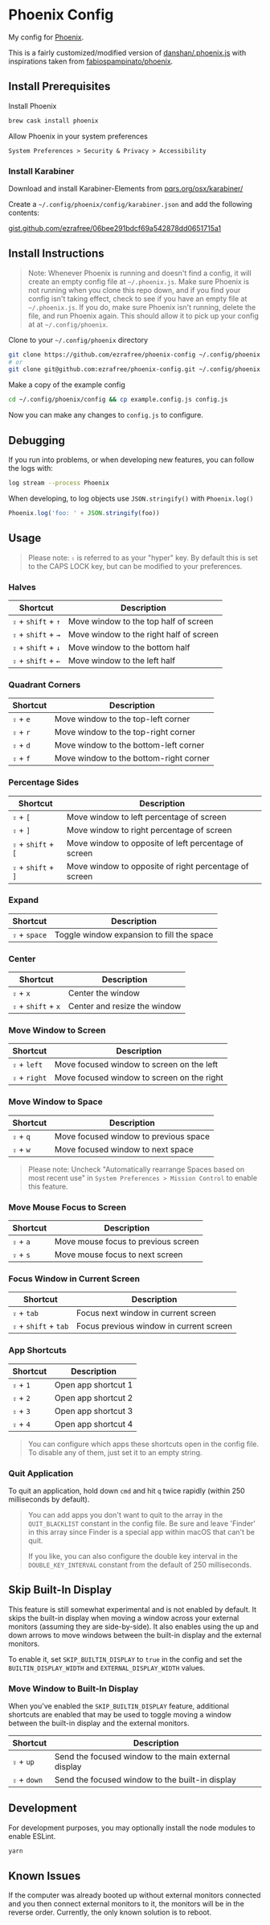 # Phoenix Config

My config for [Phoenix](https://github.com/kasper/phoenix).

This is a fairly customized/modified version of [danshan/.phoenix.js](https://gist.github.com/danshan/a2039396cfa19ec2379a19feacf05dc0) with inspirations taken from [fabiospampinato/phoenix](https://github.com/fabiospampinato/phoenix).

## Install Prerequisites

Install Phoenix

```sh
brew cask install phoenix
```

Allow Phoenix in your system preferences

```none
System Preferences > Security & Privacy > Accessibility
```

### Install Karabiner

Download and install Karabiner-Elements from [pqrs.org/osx/karabiner/](https://pqrs.org/osx/karabiner/)

Create a `~/.config/phoenix/config/karabiner.json` and add the following contents:

[gist.github.com/ezrafree/06bee291bdcf69a542878dd0651715a1](https://gist.github.com/ezrafree/06bee291bdcf69a542878dd0651715a1)

## Install Instructions

> Note: Whenever Phoenix is running and doesn't find a config, it will create an empty config file at `~/.phoenix.js`. Make sure Phoenix is not running when you clone this repo down, and if you find your config isn't taking effect, check to see if you have an empty file at `~/.phoenix.js`. If you do, make sure Phoenix isn't running, delete the file, and run Phoenix again. This should allow it to pick up your config at at `~/.config/phoenix`.

Clone to your `~/.config/phoenix` directory

```sh
git clone https://github.com/ezrafree/phoenix-config ~/.config/phoenix
# or
git clone git@github.com:ezrafree/phoenix-config.git ~/.config/phoenix
```

Make a copy of the example config

```sh
cd ~/.config/phoenix/config && cp example.config.js config.js
```

Now you can make any changes to `config.js` to configure.

## Debugging

If you run into problems, or when developing new features, you can follow the logs with:

```sh
log stream --process Phoenix
```

When developing, to log objects use `JSON.stringify()` with `Phoenix.log()`

```js
Phoenix.log('foo: ' + JSON.stringify(foo))
```

## Usage

> Please note: `⇪` is referred to as your "hyper" key. By default this is set to the CAPS LOCK key, but can be modified to your preferences.

### Halves

| Shortcut            | Description                             |
| ------------------- | --------------------------------------- |
| `⇪` + `shift` + `↑` | Move window to the top half of screen   |
| `⇪` + `shift` + `→` | Move window to the right half of screen |
| `⇪` + `shift` + `↓` | Move window to the bottom half          |
| `⇪` + `shift` + `←` | Move window to the left half            |

### Quadrant Corners

| Shortcut  | Description                            |
| --------- | -------------------------------------- |
| `⇪` + `e` | Move window to the top-left corner     |
| `⇪` + `r` | Move window to the top-right corner    |
| `⇪` + `d` | Move window to the bottom-left corner  |
| `⇪` + `f` | Move window to the bottom-right corner |

### Percentage Sides

| Shortcut            | Description                                           |
| ------------------- | ----------------------------------------------------- |
| `⇪` + `[`           | Move window to left percentage of screen              |
| `⇪` + `]`           | Move window to right percentage of screen             |
| `⇪` + `shift` + `[` | Move window to opposite of left percentage of screen  |
| `⇪` + `shift` + `]` | Move window to opposite of right percentage of screen |

### Expand

| Shortcut      | Description                               |
| ------------- | ----------------------------------------- |
| `⇪` + `space` | Toggle window expansion to fill the space |

### Center

| Shortcut            | Description                  |
| ------------------- | ---------------------------- |
| `⇪` + `x`           | Center the window            |
| `⇪` + `shift` + `x` | Center and resize the window |

### Move Window to Screen

| Shortcut      | Description                                |
| ------------- | ------------------------------------------ |
| `⇪` + `left`  | Move focused window to screen on the left  |
| `⇪` + `right` | Move focused window to screen on the right |

### Move Window to Space

| Shortcut  | Description                           |
| --------- | ------------------------------------- |
| `⇪` + `q` | Move focused window to previous space |
| `⇪` + `w` | Move focused window to next space    |

> Please note: Uncheck "Automatically rearrange Spaces based on most recent use" in `System Preferences > Mission Control` to enable this feature.

### Move Mouse Focus to Screen

| Shortcut  | Description                         |
| --------- | ----------------------------------- |
| `⇪` + `a` | Move mouse focus to previous screen |
| `⇪` + `s` | Move mouse focus to next screen     |

### Focus Window in Current Screen

| Shortcut              | Description                             |
| --------------------- | --------------------------------------- |
| `⇪` + `tab`           | Focus next window in current screen     |
| `⇪` + `shift` + `tab` | Focus previous window in current screen |

### App Shortcuts

| Shortcut  | Description         |
| --------- | ------------------- |
| `⇪` + `1` | Open app shortcut 1 |
| `⇪` + `2` | Open app shortcut 2 |
| `⇪` + `3` | Open app shortcut 3 |
| `⇪` + `4` | Open app shortcut 4 |

> You can configure which apps these shortcuts open in the config file. To disable any of them, just set it to an empty string.

### Quit Application

To quit an application, hold down `cmd` and hit `q` twice rapidly (within 250 milliseconds by default).

> You can add apps you don't want to quit to the array in the `QUIT_BLACKLIST` constant in the config file. Be sure and leave 'Finder' in this array since Finder is a special app within macOS that can't be quit.
>
> If you like, you can also configure the double key interval in the `DOUBLE_KEY_INTERVAL` constant from the default of 250 milliseconds.

## Skip Built-In Display

This feature is still somewhat experimental and is not enabled by default. It skips the built-in display when moving a window across your external monitors (assuming they are side-by-side). It also enables using the up and down arrows to move windows between the built-in display and the external monitors.

To enable it, set `SKIP_BUILTIN_DISPLAY` to `true` in the config and set the `BUILTIN_DISPLAY_WIDTH` and `EXTERNAL_DISPLAY_WIDTH` values.

### Move Window to Built-In Display

When you've enabled the `SKIP_BUILTIN_DISPLAY` feature, additional shortcuts are enabled that may be used to toggle moving a window between the built-in display and the external monitors.

| Shortcut     | Description                                          |
| ------------ | ---------------------------------------------------- |
| `⇪` + `up`   | Send the focused window to the main external display |
| `⇪` + `down` | Send the focused window to the built-in display      |

## Development

For development purposes, you may optionally install the node modules to enable ESLint.

```sh
yarn
```

## Known Issues

If the computer was already booted up without external monitors connected and you then connect external monitors to it, the monitors will be in the reverse order. Currently, the only known solution is to reboot.
